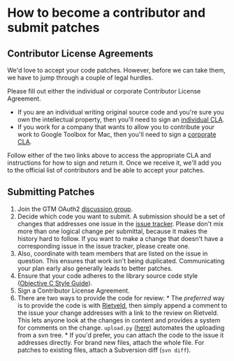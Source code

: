 # How to become a contributor and submit patches #

## Contributor License Agreements ##

We'd love to accept your code patches. However, before we can take them, we have to jump through a couple of legal hurdles.

Please fill out either the individual or corporate Contributor License Agreement.

  * If you are an individual writing original source code and you're sure you own the intellectual property, then you'll need to sign an [individual CLA](http://code.google.com/legal/individual-cla-v1.0.html).
  * If you work for a company that wants to allow you to contribute your work to Google Toolbox for Mac, then you'll need to sign a [corporate CLA](http://code.google.com/legal/corporate-cla-v1.0.html).

Follow either of the two links above to access the appropriate CLA and instructions for how to sign and return it. Once we receive it, we'll add you to the official list of contributors and be able to accept your patches.

## Submitting Patches ##

  1. Join the GTM OAuth2 [discussion group](http://groups.google.com/group/gtm-oauth2/).
  1. Decide which code you want to submit. A submission should be a set of changes that addresses one issue in the [issue tracker](http://code.google.com/p/gtm-oauth/issues/list). Please don't mix more than one logical change per submittal, because it makes the history hard to follow. If you want to make a change that doesn't have a corresponding issue in the issue tracker, please create one.
  1. Also, coordinate with team members that are listed on the issue in question. This ensures that work isn't being duplicated. Communicating your plan early also generally leads to better patches.
  1. Ensure that your code adheres to the library source code style ([Objective C Style Guide](http://google-styleguide.googlecode.com/svn/trunk/objcguide.xml)).
  1. Sign a Contributor License Agreement.
  1. There are two ways to provide the code for review:
    * The _preferred_ way is to provide the code is with [Rietveld](http://codereview.appspot.com/), then simply append a comment to the issue your change addresses with a link to the review on Rietveld.  This lets anyone look at the changes in content and provides a system for comments on the change. `upload.py` ([here](http://codereview.appspot.com/static/upload.py)) automates the uploading from a svn tree.
    * If you'd prefer, you can attach the code to the issue it addresses directly. For brand new files, attach the whole file. For patches to existing files, attach a Subversion diff (`svn diff`).